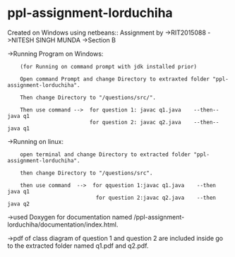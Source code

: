# ppl-assignment-lorduchiha




Created on Windows using netbeans:: 
Assignment by ->RIT2015088
              ->NITESH SINGH MUNDA
              ->Section B





->Running Program on Windows:
        
        (for Running on command prompt with jdk installed prior)
        
        Open command Prompt and change Directory to extraxted folder "ppl-assignment-lorduchiha".
        
        Then change Directory to "/questions/src/".
        
        Then use command -->  for question 1: javac q1.java    --then--   java q1
                              for question 2: javac q2.java    --then--    java q1
                                              



->Running on linux:
        
        open terminal and change Directory to extracted folder "ppl-assignment-lorduchiha".
        
        then change Directory to "/questions/src".
        
        then use command  -->  for qquestion 1:javac q1.java    --then   java q1
                                for question 2:javac q2.java    --then   java q2
                              
                       
 
 
 ->used Doxygen for documentation named /ppl-assignment-lorduchiha/documentation/index.html.
  
 
 
 ->pdf of class diagram of question 1 and question 2 are included inside go to the extracted folder named q1.pdf and q2.pdf.
                              
                              
                              
                              
                              
                              
             
